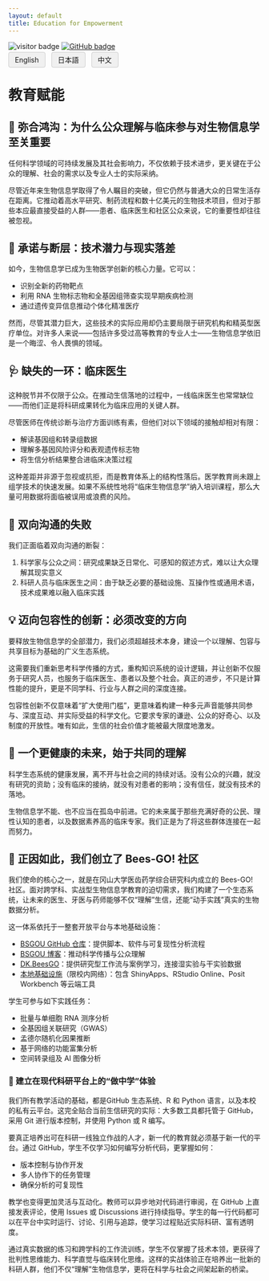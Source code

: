 ```yaml
---
layout: default
title: Education for Empowerment
---
```


<!-- Info Row: Visitor count + GitHub profile -->
<div style="margin-top: 10px; margin-bottom: 8px;">
  <img src="https://visitor-badge.laobi.icu/badge?page_id=labonom.github.io/sources/Education_for_Empowerment_CH.html" alt="visitor badge"/>
  <a href="https://github.com/LabOnoM">
    <img src="https://img.shields.io/badge/GitHub-Profile-black?logo=github" alt="GitHub badge"/>
  </a>
</div>

<!-- Language Switch Row -->
<div>
  <a href="/sources/Education_for_Empowerment.html" style="padding: 6px 12px; border: 1px solid #ccc; background-color: #f0f0f0; text-decoration: none; border-radius: 4px; margin-right: 8px;">English</a>
  <a href="/sources/Education_for_Empowerment_JP.html" style="padding: 6px 12px; border: 1px solid #ccc; background-color: #f0f0f0; text-decoration: none; border-radius: 4px; margin-right: 8px;">日本語</a>
  <a href="/sources/Education_for_Empowerment_CH.html" style="padding: 6px 12px; border: 1px solid #ccc; background-color: #f0f0f0; text-decoration: none; border-radius: 4px;">中文</a>
</div>

# 教育赋能

## 🧩 弥合鸿沟：为什么公众理解与临床参与对生物信息学至关重要
任何科学领域的可持续发展及其社会影响力，不仅依赖于技术进步，更关键在于公众的理解、社会的需求以及专业人士的实际采纳。

尽管近年来生物信息学取得了令人瞩目的突破，但它仍然与普通大众的日常生活存在距离。它推动着高水平研究、制药流程和数十亿美元的生物技术项目，但对于那些本应最直接受益的人群——患者、临床医生和社区公众来说，它的重要性却往往被忽视。

## 🧬 承诺与断层：技术潜力与现实落差
如今，生物信息学已成为生物医学创新的核心力量。它可以：
 - 识别全新的药物靶点
 - 利用 RNA 生物标志物和全基因组筛查实现早期疾病检测
 - 通过遗传变异信息推动个体化精准医疗

然而，尽管其潜力巨大，这些技术的实际应用却仍主要局限于研究机构和精英型医疗单位。对许多人来说——包括许多受过高等教育的专业人士——生物信息学依旧是一个晦涩、令人畏惧的领域。

## 🩺 缺失的一环：临床医生
这种脱节并不仅限于公众。在推动生信落地的过程中，一线临床医生也常常缺位——而他们正是将科研成果转化为临床应用的关键人群。

尽管医师在传统诊断与治疗方面训练有素，但他们对以下领域的接触却相对有限：
 - 解读基因组和转录组数据
 - 理解多基因风险评分和表观遗传标志物
 - 将生信分析结果整合进临床决策过程

这种差距并非源于忽视或抗拒，而是教育体系上的结构性落后。医学教育尚未跟上组学技术的快速发展。如果不系统性地将“临床生物信息学”纳入培训课程，那么大量可用数据将面临被误用或浪费的风险。

## 🔄 双向沟通的失败
我们正面临着双向沟通的断裂：
 1. 科学家与公众之间：研究成果缺乏日常化、可感知的叙述方式，难以让大众理解其现实意义
 2. 科研人员与临床医生之间：由于缺乏必要的基础设施、互操作性或通用术语，技术成果难以融入临床实践



## 💡 迈向包容性的创新：必须改变的方向
要释放生物信息学的全部潜力，我们必须超越技术本身，建设一个以理解、包容与共享目标为基础的广义生态系统。

这需要我们重新思考科学传播的方式，重构知识系统的设计逻辑，并让创新不仅服务于研究人员，也服务于临床医生、患者以及整个社会。真正的进步，不只是计算性能的提升，更是不同学科、行业与人群之间的深度连接。

包容性创新不仅意味着“扩大使用门槛”，更意味着构建一种多元声音能够共同参与、深度互动、并实际受益的科学文化。它要求专家的谦逊、公众的好奇心、以及制度的开放性。唯有如此，生信的社会价值才能被最大限度地激发。

## 🌱 一个更健康的未来，始于共同的理解
科学生态系统的健康发展，离不开与社会之间的持续对话。没有公众的兴趣，就没有研究的资助；没有临床的接纳，就没有对患者的影响；没有信任，就没有技术的落地。

生物信息学不能、也不应当在孤岛中前进。它的未来属于那些充满好奇的公民、理性认知的患者，以及数据素养高的临床专家。我们正是为了将这些群体连接在一起而努力。

## 🐝 正因如此，我们创立了 Bees-GO! 社区
我们使命的核心之一，就是在冈山大学医齿药学综合研究科内成立的 Bees-GO! 社区。面对跨学科、实战型生物信息学教育的迫切需求，我们构建了一个生态系统，让未来的医生、牙医与药师能够不仅“理解”生信，还能“动手实践”真实的生物数据分析。

这一体系依托于一整套开放平台与本地基础设施：
 - [BSGOU GitHub 仓库](https://github.com/LabOnoM)：提供脚本、软件与可复现性分析流程
 - [BSGOU 博客](https://www.bs-gou.com/blog/)：推动科学传播与公众理解
 - [DK.BeesGO](https://www.bs-gou.com/DK.BeesGO/)：提供研究型工作流与案例学习，连接湿实验与干实验数据
 - [本地基础设施](http://10.2.26.152/login)（限校内网络）：包含 ShinyApps、RStudio Online、Posit Workbench 等云端工具

学生可参与如下实践任务：
 - 批量与单细胞 RNA 测序分析
 - 全基因组关联研究（GWAS）
 - 孟德尔随机化因果推断
 - 基于网络的功能富集分析
 - 空间转录组及 AI 图像分析

### 🧠 建立在现代科研平台上的“做中学”体验
我们所有教学活动的基础，都是GitHub 生态系统、R 和 Python 语言，以及本校的私有云平台。这完全贴合当前生信研究的实际：大多数工具都托管于 GitHub，采用 Git 进行版本控制，并使用 Python 或 R 编写。

要真正培养出可在科研一线独立作战的人才，新一代的教育就必须基于新一代的平台。通过 GitHub，学生不仅学习如何编写分析代码，更掌握如何：
 - 版本控制与协作开发
 - 多人协作下的任务管理
 - 确保分析的可复现性

教学也变得更加灵活与互动化。教师可以异步地对代码进行审阅，在 GitHub 上直接发表评论，使用 Issues 或 Discussions 进行持续指导。学生的每一行代码都可以在平台中实时运行、讨论、引用与追踪，使学习过程贴近实际科研、富有透明度。

通过真实数据的练习和跨学科的工作流训练，学生不仅掌握了技术本领，更获得了批判性思维能力、科学直觉与临床转化思维。这样的实战体验正在培养出一批新的科研人群，他们不仅“理解”生物信息学，更将在科学与社会之间架起新的桥梁。
